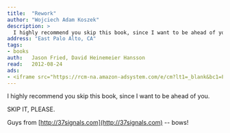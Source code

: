 ```yaml
---
title:	"Rework"
author: "Wojciech Adam Koszek"
description: >
  I highly recommend you skip this book, since I want to be ahead of you.
address: "East Palo Alto, CA"
tags:
- books
auth:	Jason Fried, David Heinemeier Hansson
read:	2012-08-24
ads:
- <iframe src="https://rcm-na.amazon-adsystem.com/e/cm?lt1=_blank&bc1=FFFFFF&IS2=1&npa=1&bg1=FFFFFF&fc1=000000&lc1=FF0000&t=wkoszek08-20&o=1&p=8&l=as4&m=amazon&f=ifr&ref=ss_til&asins=0307463745" style="width:120px;height:240px;" scrolling="no" marginwidth="0" marginheight="0" frameborder="0"></iframe>
---
```

I highly recommend you skip this book, since I want to be ahead of you.

SKIP IT, PLEASE.

Guys from
[http://37signals.com](http://37signals.com)
-- bows!

